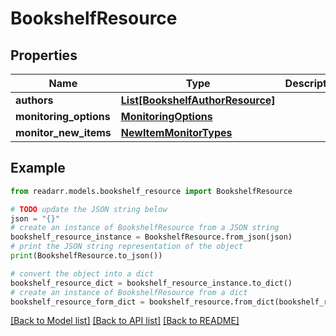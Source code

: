 # BookshelfResource


## Properties

Name | Type | Description | Notes
------------ | ------------- | ------------- | -------------
**authors** | [**List[BookshelfAuthorResource]**](BookshelfAuthorResource.md) |  | [optional] 
**monitoring_options** | [**MonitoringOptions**](MonitoringOptions.md) |  | [optional] 
**monitor_new_items** | [**NewItemMonitorTypes**](NewItemMonitorTypes.md) |  | [optional] 

## Example

```python
from readarr.models.bookshelf_resource import BookshelfResource

# TODO update the JSON string below
json = "{}"
# create an instance of BookshelfResource from a JSON string
bookshelf_resource_instance = BookshelfResource.from_json(json)
# print the JSON string representation of the object
print(BookshelfResource.to_json())

# convert the object into a dict
bookshelf_resource_dict = bookshelf_resource_instance.to_dict()
# create an instance of BookshelfResource from a dict
bookshelf_resource_form_dict = bookshelf_resource.from_dict(bookshelf_resource_dict)
```
[[Back to Model list]](../README.md#documentation-for-models) [[Back to API list]](../README.md#documentation-for-api-endpoints) [[Back to README]](../README.md)


